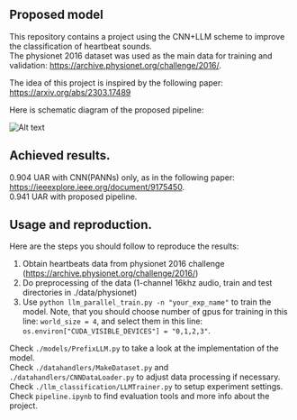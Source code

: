 ## Proposed model

This repository contains a project using the CNN+LLM scheme to improve the classification of heartbeat sounds.   
The physionet 2016 dataset was used as the main data for training and validation: https://archive.physionet.org/challenge/2016/.

The idea of this project is inspired by the following paper: https://arxiv.org/abs/2303.17489

Here is schematic diagram of the proposed pipeline:

![Alt text](<pipeline.png>)


## Achieved results.
0.904 UAR with CNN(PANNs) only, as in the following paper: https://ieeexplore.ieee.org/document/9175450.   
0.941 UAR with proposed pipeline.


## Usage and reproduction.

Here are the steps you should follow to reproduce the results:
1. Obtain heartbeats data from physionet 2016 challenge (https://archive.physionet.org/challenge/2016/)
2. Do preprocessing of the data (1-channel 16khz audio, train and test directories in ./data/physionet)
2. Use `python llm_parallel_train.py -n "your_exp_name"` to train the model. Note, that you should choose number of gpus for training in this line: `world_size = 4`, and select them in this line: `os.environ["CUDA_VISIBLE_DEVICES"] = "0,1,2,3"`. 


Check `./models/PrefixLLM.py` to take a look at the implementation of the model.   
Check `./datahandlers/MakeDataset.py` and `./datahandlers/CNNDataLoader.py` to adjust data processing if necessary.   
Check `./llm_classification/LLMTrainer.py` to setup experiment settings.    
Check `pipeline.ipynb` to find evaluation tools and more info about the project.    
